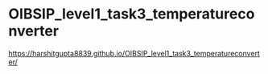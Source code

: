 # OIBSIP_level1_task3_temperatureconverter
https://harshitgupta8839.github.io/OIBSIP_level1_task3_temperatureconverter/
